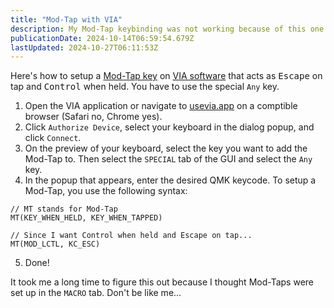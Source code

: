 ```yaml
---
title: "Mod-Tap with VIA"
description: My Mod-Tap keybinding was not working because of this one stupid mistake.
publicationDate: 2024-10-14T06:59:54.679Z
lastUpdated: 2024-10-27T06:11:53Z
---
```


Here's how to setup a [Mod-Tap key](https://docs.qmk.fm/mod_tap) on [VIA software](https://www.caniusevia.com) that acts as <kbd>Escape</kbd> on tap and <kbd>Control</kbd> when held. You have to use the special `Any` key.

1. Open the VIA application or navigate to [usevia.app](https://usevia.app) on a comptible browser (Safari no, Chrome yes).
2. Click `Authorize Device`, select your keyboard in the dialog popup, and click `Connect`.
3. On the preview of your keyboard, select the key you want to add the Mod-Tap to. Then select the `SPECIAL` tab of the GUI and select the `Any` key.
4. In the popup that appears, enter the desired QMK keycode. To setup a Mod-Tap, you use the following syntax:

```
// MT stands for Mod-Tap
MT(KEY_WHEN_HELD, KEY_WHEN_TAPPED)

// Since I want Control when held and Escape on tap...
MT(MOD_LCTL, KC_ESC)
```
5. Done!

It took me a long time to figure this out because I thought Mod-Taps were set up in the `MACRO` tab. Don't be like me...
